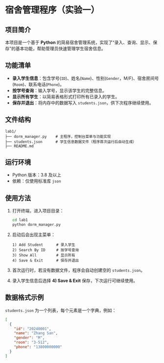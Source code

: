 # 宿舍管理程序（实验一）

## 项目简介

本项目是一个基于 **Python** 的简易宿舍管理系统，实现了“录入、查询、显示、保存”的基本功能，帮助管理员快速管理学生宿舍信息。

## 功能清单

* **录入学生信息**：包含学号(`ID`)、姓名(`Name`)、性别(`Gender`，M/F)、宿舍房间号(`Room`)、联系电话(`Phone`)。
* **按学号查询**：输入学号，显示该学生的完整信息。
* **显示所有学生**：以简易表格形式打印所有已录入的学生。
* **保存并退出**：将内存中的数据写入 `students.json`，供下次程序继续使用。

## 文件结构

```
lab1/
├── dorm_manager.py    # 主程序，控制台菜单与功能实现
├── students.json      # 学生信息数据文件（程序首次运行后自动生成）
├── README.md
```

## 运行环境

* Python 版本：3.8 及以上
* 依赖：仅使用标准库 `json`

## 使用方法

1. 打开终端，进入项目目录：

   ```bash
   cd lab1
   python dorm_manager.py
   ```
2. 启动后会出现主菜单：

   ```
   1) Add Student      # 录入学生
   2) Search By ID     # 按学号查询
   3) Show All         # 显示所有
   4) Save & Exit      # 保存并退出
   ```
3. 首次运行时，若没有数据文件，程序会自动创建空的 `students.json`。
4. 录入学生信息后选择 **4) Save & Exit** 保存，下次运行可继续使用。

## 数据格式示例

`students.json` 为一个列表，每个元素是一个字典，例如：

```json
[
  {
    "id": "20240001",
    "name": "Zhang San",
    "gender": "M",
    "room": "3-512",
    "phone": "13800000000"
  }
]
```
